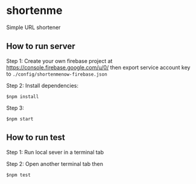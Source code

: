 # shortenme
Simple URL shortener

## How to run server
Step 1: Create your own firebase project at https://console.firebase.google.com/u/0/ then export service account key to `./config/shortenmenow-firebase.json`

Step 2: Install dependencies:
```
$npm install
```
Step 3:
```
$npm start
```

## How to run test
Step 1: Run local sever in a terminal tab 

Step 2: Open another terminal tab then
```
$npm test
```

